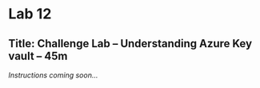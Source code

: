 # Lab 12

## Title: Challenge Lab – Understanding Azure Key vault – 45m

*Instructions coming soon...*
